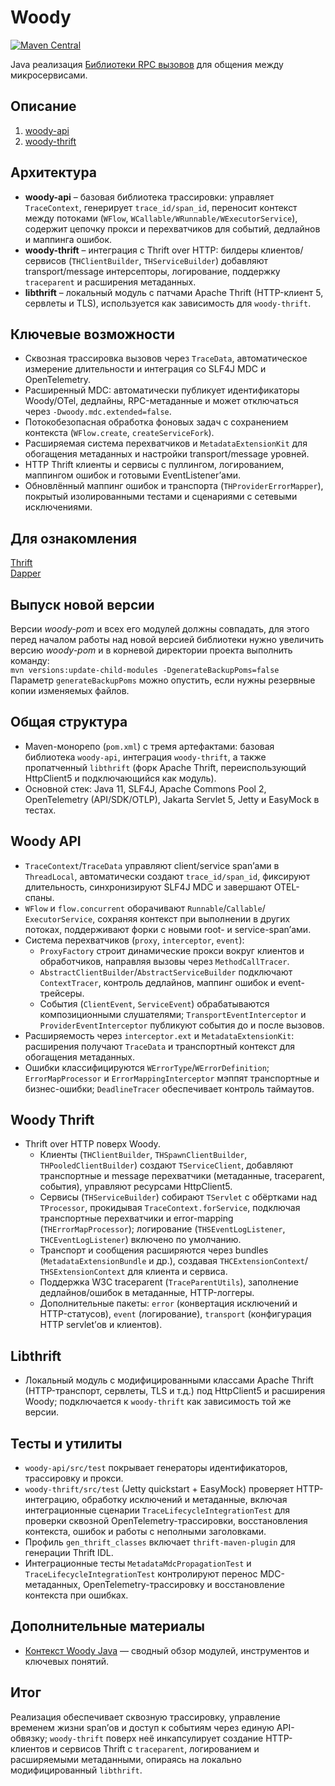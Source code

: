 # Woody
[![Maven Central](https://img.shields.io/maven-central/v/dev.vality.woody/woody.svg)](https://central.sonatype.com/artifact/dev.vality.woody/woody)

Java реализация [Библиотеки RPC вызовов][rpc-lib] для общения между
микросервисами.

## Описание

1. [woody-api](woody-api/woody-api.md)
1. [woody-thrift](woody-thrift/woody-thrift.md)

## Архитектура

- **woody-api** – базовая библиотека трассировки: управляет `TraceContext`,
  генерирует `trace_id/span_id`, переносит контекст между потоками (`WFlow`,
  `WCallable/WRunnable/WExecutorService`), содержит цепочку прокси и
  перехватчиков для событий, дедлайнов и маппинга ошибок.
- **woody-thrift** – интеграция с Thrift over HTTP: билдеры
  клиентов/сервисов (`THClientBuilder`, `THServiceBuilder`) добавляют
  transport/message интерсепторы, логирование, поддержку `traceparent` и
  расширения метаданных.
- **libthrift** – локальный модуль с патчами Apache Thrift (HTTP-клиент 5,
  сервлеты и TLS), используется как зависимость для `woody-thrift`.

## Ключевые возможности

- Сквозная трассировка вызовов через `TraceData`, автоматическое измерение
  длительности и интеграция со SLF4J MDC и OpenTelemetry.
- Расширенный MDC: автоматически публикует идентификаторы Woody/OTel, дедлайны,
  RPC-метаданные и может отключаться через `-Dwoody.mdc.extended=false`.
- Потокобезопасная обработка фоновых задач с сохранением контекста
  (`WFlow.create`, `createServiceFork`).
- Расширяемая система перехватчиков и `MetadataExtensionKit` для
  обогащения метаданных и настройки transport/message уровней.
- HTTP Thrift клиенты и сервисы с пуллингом, логированием, маппингом ошибок и
  готовыми EventListener’ами.
- Обновлённый маппинг ошибок и транспорта (`THProviderErrorMapper`), покрытый
  изолированными тестами и сценариями с сетевыми исключениями.

## Для ознакомления

[Thrift](https://thrift.apache.org/)  
[Dapper](http://research.google.com/pubs/pub36356.html)

## Выпуск новой версии

Версии _woody-pom_ и всех его модулей должны совпадать, для этого перед
началом работы над новой версией библиотеки нужно увеличить версию
_woody-pom_ и в корневой директории проекта выполнить команду:  
`mvn versions:update-child-modules -DgenerateBackupPoms=false`  
Параметр `generateBackupPoms` можно опустить, если нужны резервные копии
изменяемых файлов.

## Общая структура

- Maven-монорепо (`pom.xml`) с тремя артефактами: базовая библиотека
  `woody-api`, интеграция `woody-thrift`, а также пропатченный `libthrift`
  (форк Apache Thrift, переиспользующий HttpClient5 и подключающийся как
  модуль).
- Основной стек: Java 11, SLF4J, Apache Commons Pool 2, OpenTelemetry
  (API/SDK/OTLP), Jakarta Servlet 5, Jetty и EasyMock в тестах.

## Woody API

- `TraceContext`/`TraceData` управляют client/service span’ами в
  `ThreadLocal`, автоматически создают `trace_id/span_id`, фиксируют
  длительность, синхронизируют SLF4J MDC и завершают OTEL-спаны.
- `WFlow` и `flow.concurrent` оборачивают `Runnable`/`Callable`/
  `ExecutorService`, сохраняя контекст при выполнении в других потоках,
  поддерживают форки с новыми root- и service-span’ами.
- Система перехватчиков (`proxy`, `interceptor`, `event`):
  - `ProxyFactory` строит динамические прокси вокруг клиентов и
    обработчиков, направляя вызовы через `MethodCallTracer`.
  - `AbstractClientBuilder`/`AbstractServiceBuilder` подключают
    `ContextTracer`, контроль дедлайнов, маппинг ошибок и event-трейсеры.
  - События (`ClientEvent`, `ServiceEvent`) обрабатываются композиционными
    слушателями; `TransportEventInterceptor` и `ProviderEventInterceptor`
    публикуют события до и после вызовов.
- Расширяемость через `interceptor.ext` и `MetadataExtensionKit`:
  расширения получают `TraceData` и транспортный контекст для обогащения
  метаданных.
- Ошибки классифицируются `WErrorType`/`WErrorDefinition`;
  `ErrorMapProcessor` и `ErrorMappingInterceptor` мэппят транспортные и
  бизнес-ошибки; `DeadlineTracer` обеспечивает контроль таймаутов.

## Woody Thrift

- Thrift over HTTP поверх Woody.
  - Клиенты (`THClientBuilder`, `THSpawnClientBuilder`,
    `THPooledClientBuilder`) создают `TServiceClient`, добавляют
    транспортные и message перехватчики (метаданные, traceparent, события),
    управляют ресурсами HttpClient5.
  - Сервисы (`THServiceBuilder`) собирают `TServlet` с обёртками над
    `TProcessor`, прокидывая `TraceContext.forService`, подключая
    транспортные перехватчики и error-mapping (`THErrorMapProcessor`);
    логирование (`THSEventLogListener`, `THCEventLogListener`) включено по
    умолчанию.
  - Транспорт и сообщения расширяются через bundles
    (`MetadataExtensionBundle` и др.), создавая `THCExtensionContext`/
    `THSExtensionContext` для клиента и сервиса.
  - Поддержка W3C traceparent (`TraceParentUtils`), заполнение
    дедлайнов/ошибок в метаданные, HTTP-логгеры.
  - Дополнительные пакеты: `error` (конвертация исключений и
    HTTP-статусов), `event` (логирование), `transport` (конфигурация HTTP
    servlet’ов и клиентов).

## Libthrift

- Локальный модуль с модифицированными классами Apache Thrift
  (HTTP-транспорт, сервлеты, TLS и т.д.) под HttpClient5 и расширения Woody;
  подключается к `woody-thrift` как зависимость той же версии.

## Тесты и утилиты

- `woody-api/src/test` покрывает генераторы идентификаторов, трассировку и
  прокси.
- `woody-thrift/src/test` (Jetty quickstart + EasyMock) проверяет
  HTTP-интеграцию, обработку исключений и метаданные, включая
  интеграционные сценарии `TraceLifecycleIntegrationTest` для проверки
  сквозной OpenTelemetry-трассировки, восстановления контекста, ошибок и
  работы с неполными заголовками.
- Профиль `gen_thrift_classes` включает `thrift-maven-plugin` для генерации
  Thrift IDL.
- Интеграционные тесты `MetadataMdcPropagationTest` и
  `TraceLifecycleIntegrationTest` контролируют перенос MDC-метаданных,
  OpenTelemetry-трассировку и восстановление контекста при ошибках.

## Дополнительные материалы

- [Контекст Woody Java](docs/woody_java_context.md) — сводный обзор модулей,
  инструментов и ключевых понятий.

## Итог

Реализация обеспечивает сквозную трассировку, управление временем жизни
span’ов и доступ к событиям через единую API-обвязку; `woody-thrift` поверх
неё инкапсулирует создание HTTP-клиентов и сервисов Thrift с `traceparent`,
логированием и расширяемыми метаданными, опираясь на локально
модифицированный `libthrift`.

[rpc-lib]: http://52.29.202.218/design/ms/platform/rpc-lib/
